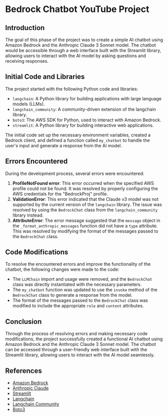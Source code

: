 # Bedrock Chatbot YouTube Project

## Introduction
The goal of this phase of the project was to create a simple AI chatbot using Amazon Bedrock and the Anthropic Claude 3 Sonnet model. The chatbot would be accessible through a web interface built with the Streamlit library, allowing users to interact with the AI model by asking questions and receiving responses.

## Initial Code and Libraries
The project started with the following Python code and libraries:

- `langchain`: A Python library for building applications with large language models (LLMs).
- `langchain_community`: A community-driven extension of the langchain library.
- `boto3`: The AWS SDK for Python, used to interact with Amazon Bedrock.
- `streamlit`: A Python library for building interactive web applications.

The initial code set up the necessary environment variables, created a Bedrock client, and defined a function called `my_chatbot` to handle the user's input and generate a response from the AI model.

## Errors Encountered
During the development process, several errors were encountered:

1. **ProfileNotFound error**: This error occurred when the specified AWS profile could not be found. It was resolved by properly configuring the AWS credentials for the "BedrockProj" profile.
2. **ValidationError**: This error indicated that the Claude v3 model was not supported by the current version of the `langchain` library. The issue was resolved by using the `BedrockChat` class from the `langchain_community` library instead.
3. **AttributeError**: The error message suggested that the `message` object in the `_format_anthropic_messages` function did not have a `type` attribute. This was resolved by modifying the format of the messages passed to the `BedrockChat` class.

## Code Modifications
To resolve the encountered errors and improve the functionality of the chatbot, the following changes were made to the code:

- The `LLMChain` import and usage were removed, and the `BedrockChat` class was directly instantiated with the necessary parameters.
- The `my_chatbot` function was updated to use the `invoke` method of the `BedrockChat` class to generate a response from the model.
- The format of the messages passed to the `BedrockChat` class was modified to include the appropriate `role` and `content` attributes.

## Conclusion
Through the process of resolving errors and making necessary code modifications, the project successfully created a functional AI chatbot using Amazon Bedrock and the Anthropic Claude 3 Sonnet model. The chatbot can be accessed through a user-friendly web interface built with the Streamlit library, allowing users to interact with the AI model seamlessly.

## References
- [Amazon Bedrock](https://aws.amazon.com/bedrock/)
- [Anthropic Claude](https://www.anthropic.com/claude.html)
- [Streamlit](https://streamlit.io/)
- [Langchain](https://github.com/hwchase17/langchain)
- [Langchain Community](https://github.com/hwchase17/langchain-community)
- [Boto3](https://boto3.amazonaws.com/v1/documentation/api/latest/index.html)
